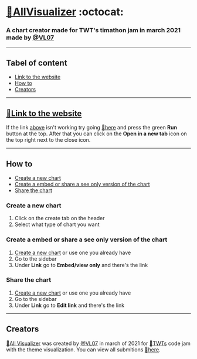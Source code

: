 # [🔗AllVisualizer](https://all-visualizer.vl07.repl.co/ "Link to replit.com") :octocat:
### A chart creator made for TWT's timathon jam in march 2021 made by [@VL07](https://github.com/VL07/)


------

## Tabel of content
* [Link to the website](#link-to-the-website)
* [How to](#how-to)
* [Creators](#creators)
------
## [🔗Link to the website](https://all-visualizer.vl07.repl.co/)
If the link [above](link-to-the-website) isn't working try going [🔗here](https://replit.com/@VL07/All-Visualizer#main.py "Link to the project on Replit") and press the green **Run** button at the top. After that you can click on the **Open in a new tab** icon on the top right next to the close icon.

------
## How to
* [Create a new chart](#create-a-new-chart)
* [Create a embed or share a see only version of the chart](#create-a-embed-or-share-a-see-only-version-of-the-chart)
* [Share the chart](#share-the-chart)

### Create a new chart
1. Click on the create tab on the header
2. Select what type of chart you want

### Create a embed or share a see only version of the chart
1. [Create a new chart](#create-a-new-chart) or use one you already have
2. Go to the sidebar
3. Under **Link** go to **Embed/view only** and there's the link

### Share the chart 
1. [Create a new chart](#create-a-new-chart) or use one you already have
2. Go to the sidebar
3. Under **Link** go to **Edit link** and there's the link

-------
## Creators
[🔗All Visualizer](https://all-visualizer.vl07.repl.co/ "Link to replit.com") was created by [@VL07](https://github.com/VL07/) in march of 2021 for [🔗TWTs](https://www.youtube.com/channel/UC4JX40jDee_tINbkjycV4Sg "TWTs Youtube channel") code jam with the theme visualization. You can view all submitions [🔗here](https://twtcodejam.net/timathon/).
